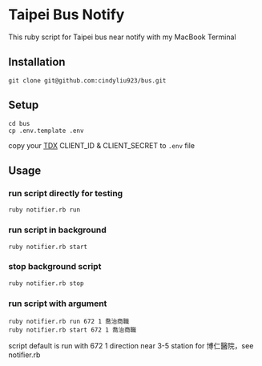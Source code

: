 # Taipei Bus Notify

This ruby script for Taipei bus near notify with my MacBook Terminal

## Installation

```
git clone git@github.com:cindyliu923/bus.git
```

## Setup

```
cd bus
cp .env.template .env
```
copy your [TDX](https://tdx.transportdata.tw/user/dataservice/key) CLIENT_ID & CLIENT_SECRET to `.env` file

## Usage

### run script directly for testing

```
ruby notifier.rb run
```

### run script in background

```
ruby notifier.rb start
```

### stop background script

```
ruby notifier.rb stop
```

### run script with argument

```
ruby notifier.rb run 672 1 喬治商職
ruby notifier.rb start 672 1 喬治商職
```

script default is run with 672 1 direction near 3-5 station for 博仁醫院，see notifier.rb
